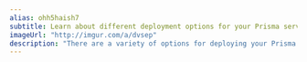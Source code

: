 ```yaml
---
alias: ohh5haish7
subtitle: Learn about different deployment options for your Prisma service.
imageUrl: "http://imgur.com/a/dvsep"
description: "There are a variety of options for deploying your Prisma service. This tutorial series contains practical guides for deploying to local clusters as well as using cloud providers such as Digital Ocean and more."
---
```

